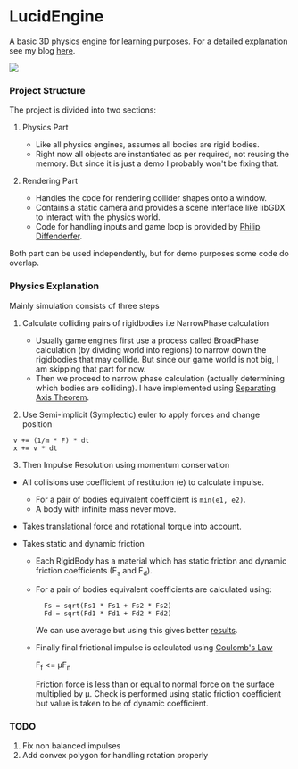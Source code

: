 # LucidEngine

A basic 3D physics engine for learning purposes. For a detailed explanation see my blog [here](https://deep110.github.io/posts/blogs/2019-01-13-implementing-2D-game-engine.html).

![](demo/output.gif)


### Project Structure

The project is divided into two sections:
1. Physics Part
    * Like all physics engines, assumes all bodies are rigid bodies.
    * Right now all objects are instantiated as per required, not reusing the memory. But since
    it is just a demo I probably won't be fixing that.

2. Rendering Part
    * Handles the code for rendering collider shapes onto a window.
    * Contains a static camera and provides a scene interface like libGDX to interact with the physics world.
    * Code for handling inputs and game loop is provided by [Philip Diffenderfer](https://github.com/ClickerMonkey).

Both part can be used independently, but for demo purposes some code do overlap.


### Physics Explanation

Mainly simulation consists of three steps

1. Calculate colliding pairs of rigidbodies i.e NarrowPhase calculation
    
    * Usually game engines first use a process called BroadPhase calculation (by dividing world into regions) to narrow down the
     rigidbodies that may collide. But since our game world is not big, I am skipping that part for now.
    * Then we proceed to narrow phase calculation (actually determining which bodies are colliding). I have implemented using
    [Separating Axis Theorem](https://gamedevelopment.tutsplus.com/tutorials/collision-detection-using-the-separating-axis-theorem--gamedev-169).

2. Use Semi-implicit (Symplectic) euler to apply forces and change position
```
 v += (1/m * F) * dt
 x += v * dt
```

3. Then Impulse Resolution using momentum conservation
 * All collisions use coefficient of restitution (e) to calculate impulse.
   
   - For a pair of bodies equivalent coefficient is `min(e1, e2)`.
   - A body with infinite mass never move.

 * Takes translational force and rotational torque into account.
 
 * Takes static and dynamic friction
 
    - Each RigidBody has a material which has static friction and dynamic friction
     coefficients (F<sub>s</sub> and F<sub>d</sub>).
    - For a pair of bodies equivalent coefficients are calculated using:
      ```
        Fs = sqrt(Fs1 * Fs1 + Fs2 * Fs2)
        Fd = sqrt(Fd1 * Fd1 + Fd2 * Fd2)
      ```
      We can use average but using this gives better [results](https://gamedevelopment.tutsplus.com/tutorials/how-to-create-a-custom-2d-physics-engine-friction-scene-and-jump-table--gamedev-7756).
    - Finally final frictional impulse is calculated using [Coulomb's Law](https://en.wikipedia.org/wiki/Friction#Dry_friction)
      
      F<sub>f</sub> <= μF<sub>n</sub>
      
      Friction force is less than or equal to normal force on the surface multiplied by μ.
      Check is performed using static friction coefficient but value is taken to be of dynamic
      coefficient.

### TODO
1. Fix non balanced impulses
2. Add convex polygon for handling rotation properly
